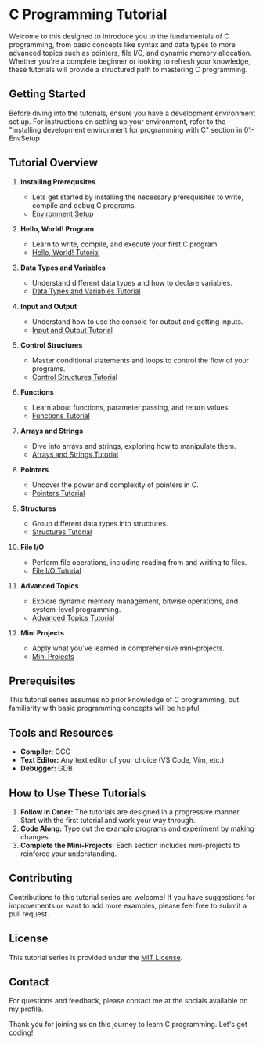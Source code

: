 # C Programming Tutorial

Welcome to this designed to introduce you to the fundamentals of C programming, from basic concepts like syntax and data types to more advanced topics such as pointers, file I/O, and dynamic memory allocation. Whether you're a complete beginner or looking to refresh your knowledge, these tutorials will provide a structured path to mastering C programming.

## Getting Started

Before diving into the tutorials, ensure you have a development environment set up. For instructions on setting up your environment, refer to the "Installing development environment for programming with C" section in 01-EnvSetup

## Tutorial Overview

1. **Installing Prerequsites**
   - Lets get started by installing the necessary prerequisites to write, compile and debug C programs.
   - [Environment Setup](./01-EnvSetup/)
   
1. **Hello, World! Program**
   - Learn to write, compile, and execute your first C program.
   - [Hello, World! Tutorial](./02-HelloWorld)

2. **Data Types and Variables**
   - Understand different data types and how to declare variables.
   - [Data Types and Variables Tutorial](./03-Variables-and-datatypes)

2. **Input and Output**
   - Understand how to use the console for output and getting inputs.
   - [Input and Output Tutorial](./04-Input-and-Output/)


3. **Control Structures**
   - Master conditional statements and loops to control the flow of your programs.
   - [Control Structures Tutorial](./05-Control-Structures/)

4. **Functions**
   - Learn about functions, parameter passing, and return values.
   - [Functions Tutorial](./06-Functions/)

5. **Arrays and Strings**
   - Dive into arrays and strings, exploring how to manipulate them.
   - [Arrays and Strings Tutorial](./07-Arrays-and-strings/)

6. **Pointers**
   - Uncover the power and complexity of pointers in C.
   - [Pointers Tutorial](./07_pointers.md)

7. **Structures**
   - Group different data types into structures.
   - [Structures Tutorial](./08_structures.md)

8. **File I/O**
   - Perform file operations, including reading from and writing to files.
   - [File I/O Tutorial](./09_file_io.md)

9. **Advanced Topics**
   - Explore dynamic memory management, bitwise operations, and system-level programming.
   - [Advanced Topics Tutorial](./10_advanced_topics.md)

10. **Mini Projects**
    - Apply what you've learned in comprehensive mini-projects.
    - [Mini Projects](./11_mini_projects.md)

## Prerequisites

This tutorial series assumes no prior knowledge of C programming, but familiarity with basic programming concepts will be helpful.

## Tools and Resources

- **Compiler:** GCC
- **Text Editor:** Any text editor of your choice (VS Code, Vim, etc.)
- **Debugger:** GDB

## How to Use These Tutorials

1. **Follow in Order:** The tutorials are designed in a progressive manner. Start with the first tutorial and work your way through.
2. **Code Along:** Type out the example programs and experiment by making changes.
3. **Complete the Mini-Projects:** Each section includes mini-projects to reinforce your understanding. 


## Contributing

Contributions to this tutorial series are welcome! If you have suggestions for improvements or want to add more examples, please feel free to submit a pull request.

## License

This tutorial series is provided under the [MIT License](LICENSE.md).

## Contact

For questions and feedback, please contact me at the socials available on my profile.

Thank you for joining us on this journey to learn C programming. Let's get coding!